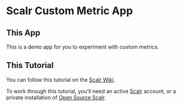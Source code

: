 Scalr Custom Metric App
=======================

This App
--------

This is a demo app for you to experiment with custom metrics.

This Tutorial
-------------

You can follow this tutorial on the [Scalr Wiki][1].

To work through this tutorial, you'll need an active [Scalr][2] account, or a
private installation of [Open Source Scalr][3].


  [1]: https://scalr-wiki.atlassian.net/wiki/x/KiAb
  [2]: http://www.scalr.com
  [3]: https://github.com/Scalr/scalr

